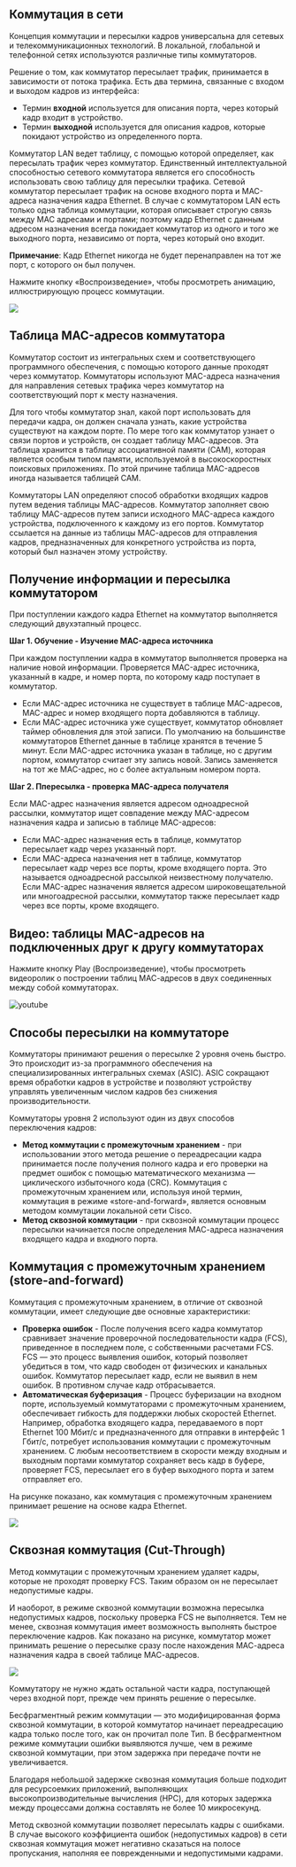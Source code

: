 <!-- 2.1.1 -->
## Коммутация в сети

Концепция коммутации и пересылки кадров универсальна для сетевых и телекоммуникационных технологий. В локальной, глобальной и телефонной сетях используются различные типы коммутаторов.

Решение о том, как коммутатор пересылает трафик, принимается в зависимости от потока трафика. Есть два термина, связанные с входом и выходом кадров из интерфейса:

* Термин **входной** используется для описания порта, через который кадр входит в устройство.
* Термин **выходной** используется для описания кадров, которые покидают устройство из определенного порта.

Коммутатор LAN ведет таблицу, с помощью которой определяет, как пересылать трафик через коммутатор. Единственный интеллектуальной способностью сетевого коммутатора является его способность использовать свою таблицу для пересылки трафика. Сетевой коммутатор пересылает трафик на основе входного порта и MAC-адреса назначения кадра Ethernet. В случае с коммутатором LAN есть только одна таблица коммутации, которая описывает строгую связь между MAC адресами и портами; поэтому кадр Ethernet с данным адресом назначения всегда покидает коммутатор из одного и того же выходного порта, независимо от порта, через который оно входит.

**Примечание**: Кадр Ethernet никогда не будет перенаправлен на тот же порт, с которого он был получен.

Нажмите кнопку «Воспроизведение», чтобы просмотреть анимацию, иллюстрирующую процесс коммутации.

![](./assets/2.1.1.gif)

<!--
показывает прямоугольник для идентификации коммутатора с 6 нумерованными квадратами для 6 коммутационных портов. Таблица MAC-адресов показывает MAC-адрес, зарегистрированный на каждый номер порта
-->

<!-- 2.1.2 -->
## Таблица MAC-адресов коммутатора

Коммутатор состоит из интегральных схем и соответствующего программного обеспечения, с помощью которого данные проходят через коммутатор. Коммутаторы используют MAC-адреса назначения для направления сетевых трафика через коммутатор на соответствующий порт к месту назначения.

Для того чтобы коммутатор знал, какой порт использовать для передачи кадра, он должен сначала узнать, какие устройства существуют на каждом порте. По мере того как коммутатор узнает о связи портов и устройств, он создает таблицу МАС-адресов. Эта таблица хранится в таблицу ассоциативной памяти (CAM), которая является особым типом памяти, используемой в высокоскоростных поисковых приложениях. По этой причине таблица MAC-адресов иногда называется таблицей CAM.

Коммутаторы LAN определяют способ обработки входящих кадров путем ведения таблицы MAC-адресов. Коммутатор заполняет свою таблицу MAC-адресов путем записи исходного MAC-адреса каждого устройства, подключенного к каждому из его портов. Коммутатор ссылается на данные из таблицы МАС-адресов для отправления кадров, предназначенных для конкретного устройства из порта, который был назначен этому устройству.

<!-- 2.1.3 -->
## Получение информации и пересылка коммутатором

При поступлении каждого кадра Ethernet на коммутатор выполняется следующий двухэтапный процесс.

**Шаг 1. Обучение - Изучение MAC-адреса источника**

При каждом поступлении кадра в коммутатор выполняется проверка на наличие новой информации. Проверяется MAC-адрес источника, указанный в кадре, и номер порта, по которому кадр поступает в коммутатор.

* Если MAC-адрес источника не существует в таблице MAC-адресов, MAC-адрес и номер входящего порта добавляются в таблицу.
* Если MAC-адрес источника уже существует, коммутатор обновляет таймер обновления для этой записи. По умолчанию на большинстве коммутаторов Ethernet данные в таблице хранятся в течение 5 минут. Если MAC-адрес источника указан в таблице, но с другим портом, коммутатор считает эту запись новой. Запись заменяется на тот же MAC-адрес, но с более актуальным номером порта.

**Шаг 2. Ппересылка - проверка MAC-адреса получателя**

Если MAC-адрес назначения является адресом одноадресной рассылки, коммутатор ищет совпадение между MAC-адресом назначения кадра и записью в таблице MAC-адресов:

* Если MAC-адрес назначения есть в таблице, коммутатор пересылает кадр через указанный порт.
* Если MAC-адреса назначения нет в таблице, коммутатор пересылает кадр через все порты, кроме входящего порта. Это называется одноадресной рассылкой неизвестному получателю. Если MAC-адрес назначения является адресом широковещательной или многоадресной рассылки, коммутатор также пересылает кадр через все порты, кроме входящего.

<!-- 2.1.4 -->
## Видео: таблицы MAC-адресов на подключенных друг к другу коммутаторах

Нажмите кнопку Play (Воспроизведение), чтобы просмотреть видеоролик о построении таблиц МАС-адресов в двух соединенных между собой коммутаторах.

![youtube](https://www.youtube.com/watch?v=fi7Ss-_9LvY)

<!-- 2.1.5 -->
## Способы пересылки на коммутаторе

Коммутаторы принимают решения о пересылке 2 уровня очень быстро. Это происходит из-за программного обеспечения на специализированных интегральных схемах (ASIC). ASIC сокращают время обработки кадров в устройстве и позволяют устройству управлять увеличенным числом кадров без снижения производительности.

Коммутаторы уровня 2 используют один из двух способов переключения кадров:

* **Метод коммутации с промежуточным хранением** - при использовании этого метода решение о переадресации кадра принимается после получения полного кадра и его проверки на предмет ошибок с помощью математического механизма — циклического избыточного кода (CRC). Коммутация с промежуточным хранением или, используя иной термин, коммутация в режиме «store-and-forward», является основным методом коммутации локальной сети Cisco.
* **Метод сквозной коммутации** - при сквозной коммутации процесс пересылки начинается после определения МАС-адреса назначения входящего кадра и входного порта.

<!-- 2.1.6 -->
## Коммутация с промежуточным хранением (store-and-forward)

Коммутация с промежуточным хранением, в отличие от сквозной коммутации, имеет следующие две основные характеристики:

* **Проверка ошибок** - После получения всего кадра коммутатор сравнивает значение проверочной последовательности кадра (FCS), приведенное в последнем поле, с собственными расчетами FCS. FCS — это процесс выявления ошибок, который позволяет убедиться в том, что кадр свободен от физических и канальных ошибок. Коммутатор пересылает кадр, если не выявил в нем ошибок. В противном случае кадр отбрасывается.
* **Автоматическая буферизация** - Процесс буферизации на входном порте, используемый коммутаторами с промежуточным хранением, обеспечивает гибкость для поддержки любых скоростей Ethernet. Например, обработка входящего кадра, передаваемого в порт Ethernet 100 Мбит/с и предназначенного для отправки в интерфейс 1 Гбит/с, потребует использования коммутации с промежуточным хранением. С любым несоответствием в скорости между входным и выходным портами коммутатор сохраняет весь кадр в буфере, проверяет FCS, пересылает его в буфер выходного порта и затем отправляет его.

На рисунке показано, как коммутация с промежуточным хранением принимает решение на основе кадра Ethernet.

![](./assets/2.1.6.png)


<!--
показывает диаграмму кадра ethernet и подчеркивает тот факт, что при методе с промежуточным хранением коммутатор считывает весь кадр, включая все заголовки, данные и последовательность проверки кадров перед переадресацией
-->

<!-- 2.1.7 -->
## Сквозная коммутация (Cut-Through)

Метод коммутации с промежуточным хранением удаляет кадры, которые не проходят проверку FCS. Таким образом он не пересылает недопустимые кадры.

И наоборот, в режиме сквозной коммутации возможна пересылка недопустимых кадров, поскольку проверка FCS не выполняется. Тем не менее, сквозная коммутация имеет возможность выполнять быстрое переключение кадров. Как показано на рисунке, коммутатор может принимать решение о пересылке сразу после нахождения МАС-адреса назначения кадра в своей таблице МАС-адресов.

![](./assets/2.1.7.png)


<!--
показывает диаграмму кадра Ethernet и подчеркивает тот факт, что при переключении коммутатор может перенаправлять кадр после считывания MAC-адреса назначения
-->

Коммутатору не нужно ждать остальной части кадра, поступающей через входной порт, прежде чем принять решение о пересылке.

Бесфрагментный режим коммутации — это модифицированная форма сквозной коммутации, в которой коммутатор начинает переадресацию кадра только после того, как он прочитал поле Тип. В бесфрагментном режиме коммутации ошибки выявляются лучше, чем в режиме сквозной коммутации, при этом задержка при передаче почти не увеличивается.

Благодаря небольшой задержке сквозная коммутация больше подходит для ресурсоемких приложений, выполняющих высокопроизводительные вычисления (HPC), для которых задержка между процессами должна составлять не более 10 микросекунд.

Метод сквозной коммутации позволяет пересылать кадры с ошибками. В случае высокого коэффициента ошибок (недопустимых кадров) в сети сквозная коммутация может негативно сказаться на полосе пропускания, наполняя ее поврежденными и недопустимыми кадрами.

<!-- 2.1.8 -->
<!-- quiz -->

